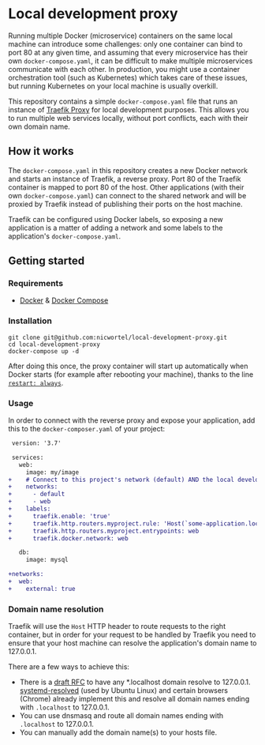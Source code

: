 # Local development proxy

Running multiple Docker (microservice) containers on the same local machine can introduce some challenges: only one
container can bind to port 80 at any given time, and assuming that every microservice has their
own `docker-compose.yaml`, it can be difficult to make multiple microservices communicate with each other.
In production, you might use a container orchestration tool (such as Kubernetes) which takes care of these issues, but
running Kubernetes on your local machine is usually overkill.

This repository contains a simple `docker-compose.yaml` file that runs an instance of
[Traefik Proxy](https://traefik.io/traefik/) for local development purposes. This allows you to run multiple web
services locally, without port conflicts, each with their own domain name.

## How it works

The `docker-compose.yaml` in this repository creates a new Docker network and starts an instance of Traefik, a reverse
proxy. Port 80 of the Traefik container is mapped to port 80 of the host. Other applications (with their
own `docker-compose.yaml`) can connect to the shared network and will be proxied by Traefik instead of publishing their
ports on the host machine.

Traefik can be configured using Docker labels, so exposing a new application is a matter of adding a network and some
labels to the application's `docker-compose.yaml`.

## Getting started

### Requirements

- [Docker](https://docs.docker.com/get-docker/) & [Docker Compose](https://docs.docker.com/compose/install/)

### Installation

```shell
git clone git@github.com:nicwortel/local-development-proxy.git
cd local-development-proxy
docker-compose up -d
```

After doing this once, the proxy container will start up automatically when Docker starts (for example after rebooting
your machine), thanks to the line
[`restart: always`](https://github.com/nicwortel/local-development-proxy/blob/master/docker-compose.yaml#L13).

### Usage

In order to connect with the reverse proxy and expose your application, add this to the `docker-composer.yaml` of your
project:

```diff
 version: '3.7'

 services:
   web:
     image: my/image
+    # Connect to this project's network (default) AND the local development proxy network (web)
+    networks:
+      - default
+      - web
+    labels:
+      traefik.enable: 'true'
+      traefik.http.routers.myproject.rule: 'Host(`some-application.localhost`)'
+      traefik.http.routers.myproject.entrypoints: web
+      traefik.docker.network: web

   db:
     image: mysql

+networks:
+  web:
+    external: true
```

### Domain name resolution

Traefik will use the `Host` HTTP header to route requests to the right container, but in order for your request to be
handled by Traefik you need to ensure that your host machine can resolve the application's domain name to 127.0.0.1.

There are a few ways to achieve this:

- There is a [draft RFC](https://datatracker.ietf.org/doc/html/draft-ietf-dnsop-let-localhost-be-localhost) to have
  any *.localhost domain resolve to 127.0.0.1.
  [systemd-resolved](https://manpages.ubuntu.com/manpages/bionic/man8/systemd-resolved.service.8.html) (used by Ubuntu
  Linux) and certain browsers (Chrome) already implement this and resolve all domain names ending with `.localhost` to
  127.0.0.1.
- You can use dnsmasq and route all domain names ending with `.localhost` to 127.0.0.1.
- You can manually add the domain name(s) to your hosts file.
